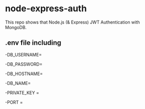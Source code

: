 # node-express-auth

This repo shows that Node.js (&amp; Express) JWT Authentication with MongoDB.

## .env file including

-DB_USERNAME=

-DB_PASSWORD=

-DB_HOSTNAME=

-DB_NAME=


-PRIVATE_KEY =


-PORT =
